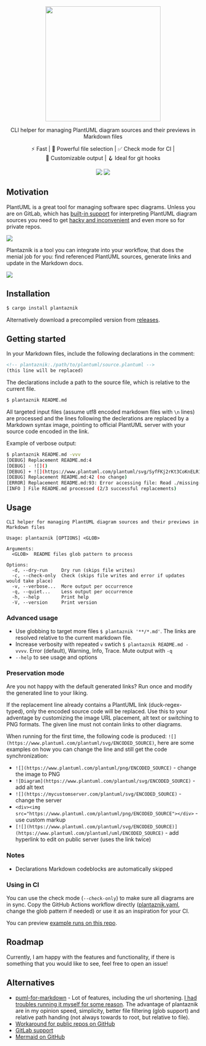 <div align="center">
<img src="https://i.imgur.com/zsSWEnH.png" width="300" />

CLI helper for managing PlantUML diagram sources and their previews in Markdown files


⚡&nbsp;Fast |
💪&nbsp;Powerful&nbsp;file&nbsp;selection |
✅&nbsp;Check&nbsp;mode&nbsp;for&nbsp;CI |
🎨&nbsp;Customizable&nbsp;output |
🪝&nbsp;Ideal&nbsp;for&nbsp;git&nbsp;hooks

[![](https://flat.badgen.net/github/checks/grissius/plantaznik)](https://github.com/grissius/plantaznik/actions/workflows/test.yaml?query=branch%3Amaster++)
[![](https://flat.badgen.net/crates/v/plantaznik)](https://crates.io/crates/plantaznik)
</div>

## Motivation

PlantUML is a great tool for managing software spec diagrams. Unless you are on GitLab, which has [built-in support](https://docs.gitlab.com/ee/administration/integration/plantuml.html) for interpreting PlantUML diagram sources you need to get [hacky and inconvenient](https://stackoverflow.com/a/32771815) and even more so for private repos.


<!-- plantaznik:./docs/steps.plantuml -->
![](https://www.plantuml.com/plantuml/svg/9Ov12i8m44NtESM86rruWHQaOWikB4Z1bRWOcf64fjEIJ5hgwMtZNxx7XrS4GI-nTsedXdg2q96qPb6piOxWS5ImBcleGvwu9NWuP7dMzyJ34FtAB4DJNSgwoXFTb-YxwuASDP5Xt0xuPTlzRNR3YI2E80De54fmz3HPcWCuort85R5E0UhqCbPhulVfh3G9jaOLgzo2Vm00)

Plantaznik is a tool you can integrate into your workflow, that does the menial job for you: find referenced PlantUML sources, generate links and update in the Markdown docs.

<!-- plantaznik:./docs/before-after.plantuml -->
![](https://www.plantuml.com/plantuml/svg/pLF1Re904BtlLwoR9cqFxYffauOWQgkcFPWcUcbYFApiW4HWoRBMrCP-UrSe28q7Z-w1y1XcvhqtiuDCSwMtSOHGIwyX1fnjG7lhBwJ0qpm98i1f5_CCanNuKW71tmYRuuScehfuaQFZwVLwU3OUZgPZ6WjKVMwRKm52AAM4rB3J-cctSHhnHFDz4cvioeJqCYP27YWUPyoNakPXGz8KSslPZYSZgUntPNZ238Jhh4oujLZUzVlz-qQRKzjbGLz60XGMXRHcor9Y9TF_BxFajDL7uyugDTm4k1Kq_QltPxd2RHSFez23ipyuh9bSK3wW0q8ULwBcrX-l_76BdJ0ExBNMQMOp5bA3jefwCcQZfzdZTF90qoGegXeDXDpK2nbtq1BLfsxbrd1VWseEtRg6eQSyWa019AUXbyftkrsLdCil0Si-0zPvU-deoRuprwyVSs6ONROeraMBObtDefXBQtohUOngmyuZ5a83ICJnxly2)

## Installation
```sh
$ cargo install plantaznik
```

Alternatively download a precompiled version from [releases](https://github.com/grissius/plantaznik/releases).

## Getting started

In your Markdown files, include the following declarations in the comment:
```html
<!-- plantaznik:./path/to/plantuml/source.plantuml -->
(this line will be replaced)
```

The declarations include a path to the source file, which is relative to the current file.

```sh
$ plantaznik README.md
```
All targeted input files (assume utf8 encoded markdown files with `\n` lines) are processed and the lines following the declerations are replaced by a Markdown syntax image, pointing to official PlantUML server with your source code encoded in the link.

Example of verbose output:
```sh
$ plantaznik README.md -vvv
[DEBUG] Replacement README.md:4
[DEBUG] - ![]()
[DEBUG] + ![](https://www.plantuml.com/plantuml/svg/SyfFKj2rKt3CoKnELR1Io4ZDoSa70000)
[DEBUG] Replacement README.md:42 (no change)
[ERROR] Replacement README.md:93: Error accessing file: Read ./missing-diagram.plantuml (caused by: No such file or directory (os error 2))
[INFO ] File README.md processed (2/3 successful replacements)
```

## Usage

```
CLI helper for managing PlantUML diagram sources and their previews in Markdown files

Usage: plantaznik [OPTIONS] <GLOB>

Arguments:
  <GLOB>  README files glob pattern to process

Options:
  -d, --dry-run     Dry run (skips file writes)
  -c, --check-only  Check (skips file writes and error if updates would take place)
  -v, --verbose...  More output per occurrence
  -q, --quiet...    Less output per occurrence
  -h, --help        Print help
  -V, --version     Print version
```

### Advanced usage
 - Use globbing to target more files `$ plantaznik '**/*.md'`. The links are resolved relative to the current markdown file.
 - Increase verbosity with repeated `v` swtich `$ plantaznik README.md -vvvv`. Error (default), Warning, Info, Trace. Mute output with `-q`
 - `--help` to see usage and options

### Preservation mode
Are you not happy with the default generated links? Run once and modify the generated line to your liking.

If the replacement line already contains a PlantUML link (duck-regex-typed), only the encoded source code will be replaced. Use this to your adventage by customizing the image URL placement, alt text or switching to PNG formats. The given line must not contain links to other diagrams.


When running for the first time, the following code is produced: `![](https://www.plantuml.com/plantuml/svg/ENCODED_SOURCE)`, here are some examples on how you can change the line and still get the code synchronization:
 - `![](https://www.plantuml.com/plantuml/png/ENCODED_SOURCE)` - change the image to PNG
 - `![Diagram](https://www.plantuml.com/plantuml/svg/ENCODED_SOURCE)` - add alt text
 - `![](https://mycustomserver.com/plantuml/svg/ENCODED_SOURCE)` - change the server
 - `<div><img src="https://www.plantuml.com/plantuml/png/ENCODED_SOURCE"></div>` - use custom markup
 - `[![](https://www.plantuml.com/plantuml/svg/ENCODED_SOURCE)](https://www.plantuml.com/plantuml/uml/ENCODED_SOURCE)` - add hyperlink to edit on public server (uses the link twice)

### Notes
 - Declarations Markdown codeblocks are automatically skipped

### Using in CI

You can use the check mode (`--check-only`) to make sure all diagrams are in sync. Copy the GitHub Actions workflow directly ([plantaznik.yaml](https://github.com/grissius/plantaznik/tree/master/.github/workflows/plantaznik.yaml), change the glob pattern if needed) or use it as an inspiration for your CI.

You can preview [example runs on this repo](https://github.com/grissius/plantaznik/actions/workflows/plantaznik.yaml).

## Roadmap

Currently, I am happy with the features and functionality, if there is something that you would like to see, feel free to open an issue! 

## Alternatives

 - [puml-for-markdown](https://github.com/danielyaa5/puml-for-markdown) - Lot of features, including the url shortening. [I had troubles running it myself for some reason](https://github.com/danielyaa5/puml-for-markdown/issues/9). The advantage of plantaznik are in my opinion speed, simplicity, better file filtering (glob support) and relative path handing (not always towards to root, but relative to file).
 - [Workaround for public repos on GitHub](https://stackoverflow.com/a/32771815)
 - [GitLab support](https://docs.gitlab.com/ee/administration/integration/plantuml.html)
 - [Mermaid on GitHub](https://github.blog/2022-02-14-include-diagrams-markdown-files-mermaid/)